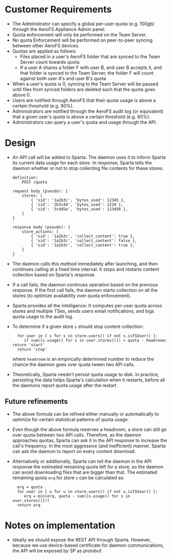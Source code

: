 # Customer Requirements

* The Administrator can specify a global per-user quota (e.g. 100gb)
through the AeroFS Appliance Admin panel.
* Quota enforcement will only be performed on the Team Server.
* No quota Enforcement will be performed on peer-to-peer syncing
between other AeroFS devices.
* Quotas are applied as follows:
  * Files placed in a user's AeroFS folder that are synced to the Team Server
    count towards quota
  * If a user A shares a folder F with user B, and user B accepts it, and that
    folder is synced to the Team Server, the folder F will count against both
    user A's and user B's quota
* When a user's quota is 0, syncing to the Team Server will be paused
  until files from synced folders are deleted such that the quota goes
  above 0.
* Users are notified through AeroFS that their quota usage is above a
  certain threshold (e.g. 80%).
* Administrators are notified through the AeroFS audit log (or
  equivalent) that a given user's quota is above a certain threshold
  (e.g. 80%).
* Administrators can query a user's quota and usage through the API.

# Design

* An API call will be added to Sparta. The daemon uses it to inform Sparta its current data usage for each store. In response, Sparta tells the daemon whether or not to stop collecting file contents for these stores.

      definition:
          POST /quota
     
      request body (pseudo): {
          stores: [
              { 'sid': '1a2b3c', 'bytes_used': 12345 },
              { 'sid': '2b3c4d', 'bytes_used': 1234 },
              { 'sid': '3c4d5e', 'bytes_used': 123456 },
          ]
      }

      response body (pseudo): {
          store_actions: [
              { 'sid': '1a2b3c', 'collect_content': true },
              { 'sid': '1a2b3c', 'collect_content': false },
              { 'sid': '1a2b3c', 'collect_content': true },
          ]
      }

* The daemon calls this method immediately after launching, and then continues calling at a fixed time interval. It stops and restarts content collection based on Sparta's response.

* If a call fails, the daemon continues operation based on the previous response. If the first call fails, the daemon starts collection on all the stores (to optimize availability over quota enforcement).

* Sparta provides all the intelligence: It computes per-user quota across stores and multiple TSes, sends users email notifications, and logs quota usage to the audit log.

* To determine if a given store `s` should stop content collection:

        for user in [ s for s in store.users() if not s.isTSUser() ]:
           if sum([s.usage() for s in user.stores()]) < quota - headroom: return 'start'
        return 'stop'
        
  where `headroom` is an empirically determined number to reduce the chance the daemon goes over quota tween two API calls.

* Theoretically, Sparta needn't persist quota usage to disk. In practice, persisting the data helps Sparta's calculation when it restarts, before all the daemons report quota usage after the restart.


## Future refinements

* The above formula can be refined either manually or automatically to optimize for certain statistical patterns of quota usage.

* Even though the above formula reserves a headroom, a store can still go over quota between two API calls. Therefore, as the daemon approaches quotas, Sparta can ask it in the API response to increase the call's frequency. In the most aggressive (and inefficient) manner, Sparta can ask the daemon to report on every content download.

* Alternatively or additionally, Sparta can tell the daemon in the API response the estimated remaining quota left for a store, so the daemon can avoid downloading files that are bigger than that. The estimated remaining quota `erq` for store `s` can be calculated as:

        erq = quota
        for user in [ u for u in store.users() if not u.isTSUser() ]:
           erq = min(erq, quota - sum([s.usage() for s in user.stores()]))
        return erq
        
# Notes on implementation

* Ideally we should expose the REST API through Sparta. However, because we use device-based certificate for daemon communications, the API will be exposed by SP as protobuf.

